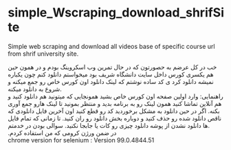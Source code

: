 # simple_Wscraping_download_shrifSite
Simple web scraping and download all videos base of specific course url from shrif university site.

خب در کل عرضم به حصورتون که در حال تمرین وب اسکروینگ بودم و در همون حین هم یکسری کورس داخل سایت دانشگاه شریف بود میخواستم دانلود کنم چون یکباره نمیشه دانلود کرد ی کد ساده نوشتم که لینک دانلود اون کورس خاص رو جمع میکنه و شروع به دانلود میکنه. <br />
راهنمایی:
وارد اولین صفحه اون کورس خاص بشید همونجایی که میتونید هم دانلود کنید و هم آنلاین تماشا کنید همون لینک رو به برنامه بدید و منتظر بمونید تا لینک هارو جمع آوری بکنه.
اگر در حین دانلود به مشکل برخوردید کد رو قطع کنید اون آخرین فایل دانلودی که ناقص دانلود شده رو حذف کنید و دوباره بخش دانلود رو ران کنید. 
تا زمانی که تمام فایل ها دانلود نشدن از پوشه دانلود چیزی رو کات یا جابجا نکنید.
سوالی بودن در خدمتم.<br />
 .در ضمن ورژن کرومی که من استفاده کردم 
 <br />
 chrome version for selenium : Version 99.0.4844.51
